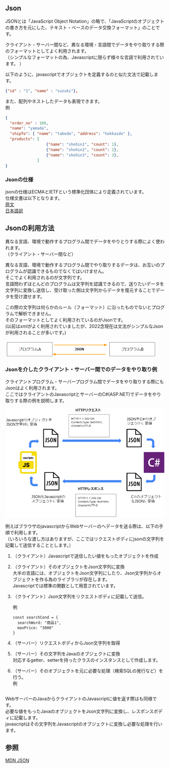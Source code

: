 ## Json
JSONとは「JavaScript Object Notation」の略で、「JavaScriptのオブジェクトの書き方を元にした、テキスト・ベースのデータ交換フォーマット」のことです。  

クライアント・サーバー間など、異なる環境・言語間でデータをやり取りする際のフォーマットとしてよく利用されます。  
（シンプルなフォーマットの為、Javascriptに限らず様々な言語で利用されています。 ）  

以下のように、javascriptでオブジェクトを定義するのと似た文法で記載します。  
```json
{"id" : "1", "name" : "suzuki"},
```  

また、配列やネストしたデータも表現できます。  
例  
```json
{
  "order_no" : 100,
  "name": "yamada",
  "shipTo": { "name": "takeda", "address": "hokkaido" },
  "products": [
                  {"name": "shohin1", "count": 1},
                  {"name": "shohin2", "count": 2},
                  {"name": "shohin3", "count": 3},
              ]
}

```

### Jsonの仕様
jsonの仕様はECMAとIETFという標準化団体により定義されています。  
仕様文書は以下となります。  
[原文](https://www.rfc-editor.org/rfc/rfc8259)  
[日本語訳](https://www.asahi-net.or.jp/~ax2s-kmtn/internet/rfc8259j.html)  


## Jsonの利用方法
異なる言語、環境で動作するプログラム間でデータをやりとりする際によく使われます。  
（クライアント・サーバー間など）  

異なる言語、環境で動作するプログラム間でやり取りするデータは、お互いのプログラムが認識できるものでなくてはいけません。  
そこでよく利用されるのが文字列です。    
言語問わずほとんどのプログラムは文字列を認識できるので、送りたいデータを文字列に変換し送信し、受け取った側は文字列からデータを復元することでデータを受け渡せます。  

この際の文字列は何らかのルール（フォーマット）に沿ったものでないとプログラムで解析できません。  
そのフォーマットとしてよく利用されているのがJsonです。  
(以前はxmlがよく利用されていましたが、2022念現在は文法がシンプルなJsonが利用されることが多いです。)  

<img src="画像/JSONとは_主な利用方法.png" style="width:480px;">  


### Jsonを介したクライアント・サーバー間でのデータをやり取り例
クライアントプログラム・サーバープログラム間でデータをやり取りする際にもJsonはよく利用されます。  
ここではクライアントのJavascriptとサーバーのC#(ASP.NET)でデータをやり取りする際の例を説明します。  

<img src="画像/JSONとは_JavascriptとCSharpの例.png" style="width:680px;">  


例えばブラウザのjavascriptからWebサーバーのへデータを送る際は、以下の手順で利用します。  
（いろいろな渡し方はありますが、ここではリクエストボディにjsonの文字列を記載して送信することとします。）

1. （クライアント）Javascriptで送信したい値をもったオブジェクトを作成


1. （クライアント）そのオブジェクトをJson文字列に変換  
大半の言語には、オブジェクトをJson文字列にしたり、Json文字列からオブジェクトを作る為のライブラリが存在します。  
Javascriptでは標準の関数として用意されています。  

1. （クライアント）Json文字列をリクエストボディに記載して送信。  
     
   例  
   ```
   const searchCond = {
     searchWord: "商品1",
     maxPrice: "3000"
   }
   ```
  
  
1. （サーバー）リクエストボディからJson文字列を取得

1. （サーバー）その文字列をJavaのオブジェクトに変換  
対応するgetter、setterを持ったクラスのインスタンスとして作成します。  

1. （サーバー）そのオブジェクトを元に必要な処理（検索SQLの発行など）を行う。  
   例  
   ```

   ```

WebサーバーのJavaからクライアントのJavascriptに値を返す際はも同様です。  
必要な値をもったJavaのオブジェクトをJson文字列に変換し、レスポンスボディに記載します。  
javascriptはその文字列をJavascriptのオブジェクトに変換し必要な処理を行います。 


## 参照
[MDN JSON](https://developer.mozilla.org/ja/docs/Web/JavaScript/Reference/Global_Objects/JSON)
